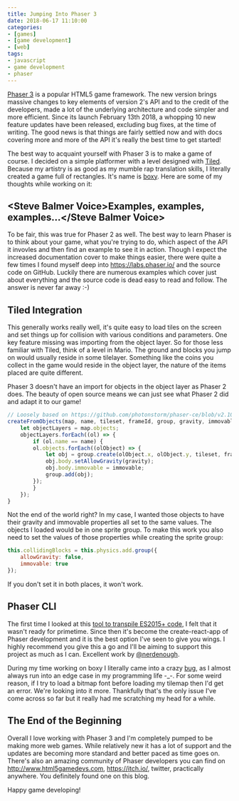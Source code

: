 ```yaml
---
title: Jumping Into Phaser 3
date: 2018-06-17 11:10:00
categories:
- [games]
- [game development]
- [web]
tags:
- javascript
- game development
- phaser
---
```


[Phaser 3](http://phaser.io/) is a popular HTML5 game framework. The new version
brings massive changes to key elements of version 2's API and to the credit of
the developers, made a lot of the underlying architecture and code simpler and 
more efficient. Since its launch February 13th 2018, a whopping 10 new feature
updates have been released, excluding bug fixes, at the time of writing. The
good news is that things are fairly settled now and with docs covering more and
more of the API it's really the best time to get started!

The best way to acquaint yourself with Phaser 3 is to make a game of course. I 
decided on a simple platformer with a level designed with
[Tiled](https://www.mapeditor.org/). Because my artistry is as good as my mumble
rap translation skills, I literally created a game full of rectangles. It's name
is [boxy](https://github.com/msanatan/boxy). Here are some of my thoughts while working 
on it: 

## &lt;Steve Balmer Voice&gt;Examples, examples, examples...&lt;/Steve Balmer Voice&gt;
To be fair, this was true for Phaser 2 as well. The best way to learn Phaser is
to think about your game, what you're trying to do, which aspect of the API it
invovles and then find an example to see it in action. Though I expect the
increased documentation cover to make things easier, there were quite a few
times I found myself deep into https://labs.phaser.io/ and the source code on
GitHub. Luckily there are numerous examples which cover just about everything
and the source code is dead easy to read and follow. The answer is never far
away :-)

## Tiled Integration
This generally works really well, it's quite easy to load tiles on the screen
and set things up for collision with various conditions and parameters. One
key feature missing was importing from the object layer. So for those 
less familiar with Tiled, think of a level in Mario. The ground and blocks you 
jump on would usually reside in some tilelayer. Something like the coins you
collect in the game would reside in the object layer, the nature of the items
placed are quite different. 

Phaser 3 doesn't have an import for objects in the object layer as Phaser 2
does. The beauty of open source means we can just see what Phaser 2 did and
adapt it to our game!

```javascript
// Loosely based on https://github.com/photonstorm/phaser-ce/blob/v2.10.5/src/tilemap/Tilemap.js#L379
createFromObjects(map, name, tileset, frameId, group, gravity, immovable) {
    let objectLayers = map.objects;
    objectLayers.forEach((ol) => {
        if (ol.name == name) {
        ol.objects.forEach((olObject) => {
            let obj = group.create(olObject.x, olObject.y, tileset, frameId);
            obj.body.setAllowGravity(gravity);
            obj.body.immovable = immovable;
            group.add(obj);
        });
        }
    });
}
```

Not the end of the world right? In my case, I wanted those objects to have their
gravity and immovable properties all set to the same values. The objects I
loaded would be in one sprite group. To make this work you also need to set the
values of those properties while creating the sprite group:

```javascript
this.collidingBlocks = this.physics.add.group({
    allowGravity: false,
    immovable: true
});
```

If you don't set it in both places, it won't work. 

## Phaser CLI
The first time I looked at this
[tool to transpile ES2015+ code](/2017/11/06/phaser-es2015-and-breakout/), I
felt that it wasn't ready for primetime. Since then it's become the
create-react-app of Phaser development and it is the best option I've seen to
give you wings. I highly recommend you give this a go and I'll be aiming to 
support this project as much as I can. Excellent work by
[@nerdenough](https://github.com/nerdenough).

During my time working on boxy I literally came into a crazy
[bug](https://github.com/phaser-cli/phaser-cli/issues/16), as I almost always
run into an edge case in my programming life -_-. For some weird reason, if I 
try to load a bitmap font before loading my tilemap then I'd get an error. We're
looking into it more. Thankfully that's the only issue I've come across so far
but it really had me scratching my head for a while. 

## The End of the Beginning
Overall I love working with Phaser 3 and I'm completely pumped to be making 
more web games. While relatively new it has a lot of support and the updates are
becoming more standard and better paced as time goes on. There's also an amazing
community of Phaser developers you can find on http://www.html5gamedevs.com, 
https://itch.io/, twitter, practically anywhere. You definitely found one on
this blog. 

Happy game developing!
